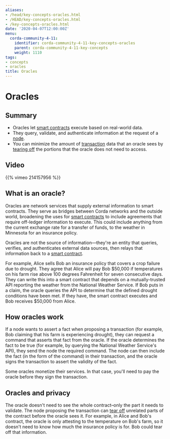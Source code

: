```yaml
---
aliases:
- /head/key-concepts-oracles.html
- /HEAD/key-concepts-oracles.html
- /key-concepts-oracles.html
date: '2020-04-07T12:00:00Z'
menu:
  corda-community-4-11:
    identifier: corda-community-4-11-key-concepts-oracles
    parent: corda-community-4-11-key-concepts
    weight: 1110
tags:
- concepts
- oracles
title: Oracles
---
```



# Oracles

## Summary

* Oracles let [smart contracts](key-concepts-contracts.md) execute based on real-world data.
* They query, validate, and authenticate information at the request of a [node](key-concepts-node.md).
* You can minimize the amount of [transaction](key-concepts-transactions.md) data that an oracle sees by [tearing off](key-concepts-tearoffs.md) the portions that the oracle does not need to access.

## Video

{{% vimeo 214157956 %}}

## What is an oracle?
Oracles are network services that supply external information to smart contracts. They serve as bridges between Corda networks and the outside world, broadening the uses for [smart contracts](key-concepts-contracts.md) to include agreements that require off-ledger information to execute. This could include anything from the current exchange rate for a transfer of funds, to the weather in Minnesota for an insurance policy.

Oracles are not the source of information—they're an entity that queries, verifies, and authenticates external data sources, then relays that information back to a [smart contract](key-concepts-contracts.md).

For example, Alice sells Bob an insurance policy that covers a crop failure due to drought. They agree that Alice will pay Bob $50,000 if temperatures on his farm rise above 100 degrees Fahrenheit for seven consecutive days. They can write this into a smart contract that depends on a mutually-trusted API reporting the weather from the National Weather Service. If Bob puts in a claim, the oracle queries the API to determine that the defined drought conditions have been met. If they have, the smart contract executes and Bob receives $50,000 from Alice.

## How oracles work
If a node wants to assert a fact when proposing a transaction (for example, Bob claiming that his farm is experiencing drought), they can request a command that asserts that fact from the oracle. If the oracle determines the fact to be true (for example, by querying the National Weather Service's API), they send the node the required command. The node can then include the fact (in the form of the command) in their transaction, and the oracle signs the transaction to assert the validity of the fact.

Some oracles monetize their services. In that case, you'll need to pay the oracle before they sign the transaction.

## Oracles and privacy
The oracle doesn't need to see the whole contract–only the part it needs to validate. The node proposing the transaction can [tear off](key-concepts-tearoffs.md) unrelated parts of the contract before the oracle sees it. For example, in Alice and Bob's contract, the oracle is only attesting to the temperature on Bob's farm, so it doesn't need to know how much the insurance policy is for. Bob could tear off that information.



